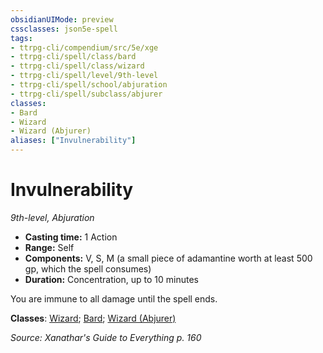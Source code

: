 ```yaml
---
obsidianUIMode: preview
cssclasses: json5e-spell
tags:
- ttrpg-cli/compendium/src/5e/xge
- ttrpg-cli/spell/class/bard
- ttrpg-cli/spell/class/wizard
- ttrpg-cli/spell/level/9th-level
- ttrpg-cli/spell/school/abjuration
- ttrpg-cli/spell/subclass/abjurer
classes:
- Bard
- Wizard
- Wizard (Abjurer)
aliases: ["Invulnerability"]
---
```

# Invulnerability
*9th-level, Abjuration*  


- **Casting time:** 1 Action
- **Range:** Self
- **Components:** V, S, M (a small piece of adamantine worth at least 500 gp, which the spell consumes)
- **Duration:** Concentration, up to 10 minutes

You are immune to all damage until the spell ends.

**Classes**: [Wizard](2-Mechanics/CLI/lists/list-spells-classes-wizard.md); [Bard](2-Mechanics/CLI/lists/list-spells-classes-bard.md); [Wizard (Abjurer)](2-Mechanics/CLI/lists/list-spells-classes-wizard-xphb-abjurer-xphb.md "subclass=XPHB;class=XPHB")

*Source: Xanathar's Guide to Everything p. 160*